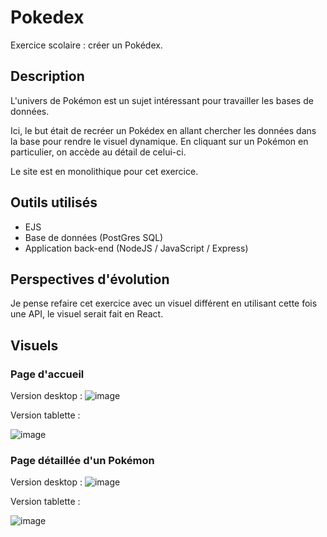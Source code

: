 # Pokedex
Exercice scolaire : créer un Pokédex.

## Description
L'univers de Pokémon est un sujet intéressant pour travailler les bases de données. 

Ici, le but était de recréer un Pokédex en allant chercher les données dans la base pour rendre le visuel dynamique. En cliquant sur un Pokémon en particulier, on accède au détail de celui-ci.

Le site est en monolithique pour cet exercice.

## Outils utilisés
- EJS
- Base de données (PostGres SQL)
- Application back-end (NodeJS / JavaScript / Express)

## Perspectives d'évolution
Je pense refaire cet exercice avec un visuel différent en utilisant cette fois une API, le visuel serait fait en React.

## Visuels
### Page d'accueil
Version desktop :
![image](https://github.com/Gwendoline-Pinault/Pokedex/assets/129307228/6b5299ca-a6c6-4a81-b461-0f7a85ceb13e)

Version tablette :

![image](https://github.com/Gwendoline-Pinault/Pokedex/assets/129307228/8fbe6452-1ec3-48e0-83e3-ffc512dd6e4f)

### Page détaillée d'un Pokémon
Version desktop :
![image](image.png)

Version tablette :

![image](https://github.com/Gwendoline-Pinault/Pokedex/assets/129307228/49d25d11-3997-4a3e-994f-351c2f4db4e5)
